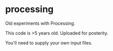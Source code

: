 # processing
Old experiments with Processing.

This code is >5 years old. Uploaded for posterity.

You'll need to supply your own input files.
